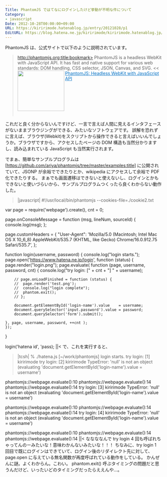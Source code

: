 ```yaml
---
Title: PhantomJS ではてなにログインしたけど挙動が不明な件について
Category:
- javascript
Date: 2012-10-28T00:00:00+09:00
URL: https://kiririmode.hatenablog.jp/entry/20121028/p1
EditURL: https://blog.hatena.ne.jp/kiririmode/kiririmode.hatenablog.jp/atom/entry/8454420450078210094
---
```



PhantomJS は、公式サイトで以下のように説明されています。
>http://phantomjs.org:title:bookmark>
PhantomJS is a headless WebKit with JavaScript API. It has fast and native support for various web standards: DOM handling, CSS selector, JSON, Canvas, and SVG.
<<
<a href="http://phantomjs.org/" target="_blank"><img class="alignleft" align="left" border="0" src="http://capture.heartrails.com/150x130/shadow?http://phantomjs.org/" alt="" width="150" height="130" /></a><a style="color:#0070C5;" href="http://phantomjs.org/" target="_blank">PhantomJS: Headless WebKit with JavaScript API</a><a href="http://b.hatena.ne.jp/entry/http://phantomjs.org/" target="_blank"><img border="0" src="http://b.hatena.ne.jp/entry/image/http://phantomjs.org/" alt="" /></a><br style="clear:both;" /><br>

これだと良く分からないんですけど、一言で言えば人間に見えるインタフェースがないままブラウジングができる、みたいなソフトウェアです。
誤解を恐れずに言えば、ブラウザ(Webkit)をスクリプトから操作できると言えばいいんでしょうか。ブラウザですから、アクセスしたページの DOM 構造も当然分かりますし、読み込まれている JavaScript も当然実行されます。

でまぁ、簡単なサンプルプログラムは [https://github.com/ariya/phantomjs/tree/master/examples:title] に公開されていて、JSONP が余裕でできたりとか、wikipedia にアクセスして余裕で PDF 化できたりする。
まぁでも画面遷移はできないと使えないし、ログインとかもできないと使いづらいから、サンプルプログラムつくったら良くわからない動作した。
>|javascript|
#!/usr/local/bin/phantomjs --cookies-file=./cookie2.txt

var page   = require('webpage').create(),
    cnt    = 0;

page.onConsoleMessage = function (msg, lineNum, sourceId) {
    console.log(msg);
};

page.customHeaders = {
    "User-Agent": 'Mozilla/5.0 (Macintosh; Intel Mac OS X 10_6_8) AppleWebKit/535.7 (KHTML, like Gecko) Chrome/16.0.912.75 Safari/535.7',
};

function login(username, password) {
    console.log("login starts.");
    page.open('https://www.hatena.ne.jp/login', function (status) {
	page.render("login.png");
	page.evaluate( function (page, username, password, cnt) {
	    console.log("try login: [" + cnt + "] " + username);

	    // page.onLoadFinished = function (status) {
	    // 	page.render('test.png');
	    // 	console.log("login complete");
	    // 	phantom.exit();
	    // };

	    document.getElementById('login-name').value    = username;
	    document.querySelector('input.password').value = password;
	    document.querySelector('form').submit();

	}, page, username, password, ++cnt );
    });
}

login('hatena id', 'pass);
||<
で、これを実行すると、
>|tcsh|
% ./hatena.js                                                                                    [~/work/phantomjs]
login starts.
try login: [1] kiririmode
try login: [2] kiririmode
TypeError: 'null' is not an object (evaluating 'document.getElementById('login-name').value    = username')

  phantomjs://webpage.evaluate():10
  phantomjs://webpage.evaluate():14
  phantomjs://webpage.evaluate():14
try login: [3] kiririmode
TypeError: 'null' is not an object (evaluating 'document.getElementById('login-name').value    = username')

  phantomjs://webpage.evaluate():10
  phantomjs://webpage.evaluate():14
  phantomjs://webpage.evaluate():14
try login: [4] kiririmode
TypeError: 'null' is not an object (evaluating 'document.getElementById('login-name').value    = username')

  phantomjs://webpage.evaluate():10
  phantomjs://webpage.evaluate():14
  phantomjs://webpage.evaluate():14
||<
ななななんで try login 4 回も呼ばれちゃってんのーみたいな！意味わかんないみたいな！！！
ちなみに、try login 1 回目で既にログインはできていて、ログイン後のリダイレクト先に対して、page.open に与えている無名関数が再度呼ばれている動作をしている。
かんぜんに謎。よくわからん。こわい。
phantom.exit() 呼ぶタイミングの問題だと思うんだけど、いったいどのタイミングだったらええんや…。
